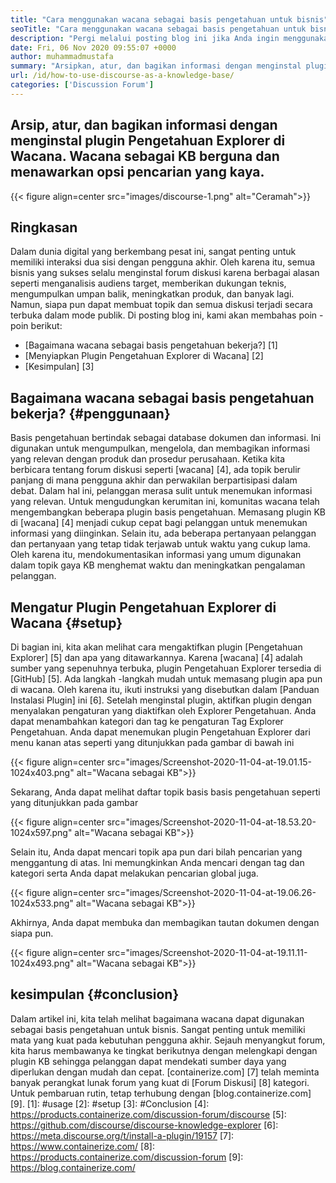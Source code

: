 ```yaml
---
title: "Cara menggunakan wacana sebagai basis pengetahuan untuk bisnis" 
seoTitle: "Cara menggunakan wacana sebagai basis pengetahuan untuk bisnis" 
description: "Pergi melalui posting blog ini jika Anda ingin menggunakan wacana sebagai basis pengetahuan. Aktifkan hari ini, dan bagikan versi langsung dari dokumen perusahaan Anda" 
date: Fri, 06 Nov 2020 09:55:07 +0000
author: muhammadmustafa
summary: "Arsipkan, atur, dan bagikan informasi dengan menginstal plugin Pengetahuan Explorer di Wacana. Wacana sebagai KB berguna dan menawarkan opsi pencarian yang kaya." 
url: /id/how-to-use-discourse-as-a-knowledge-base/
categories: ['Discussion Forum']
---
```


## Arsip, atur, dan bagikan informasi dengan menginstal plugin Pengetahuan Explorer di Wacana. Wacana sebagai KB berguna dan menawarkan opsi pencarian yang kaya.

{{< figure align=center src="images/discourse-1.png" alt="Ceramah">}}


## Ringkasan
Dalam dunia digital yang berkembang pesat ini, sangat penting untuk memiliki interaksi dua sisi dengan pengguna akhir. Oleh karena itu, semua bisnis yang sukses selalu menginstal forum diskusi karena berbagai alasan seperti menganalisis audiens target, memberikan dukungan teknis, mengumpulkan umpan balik, meningkatkan produk, dan banyak lagi. Namun, siapa pun dapat membuat topik dan semua diskusi terjadi secara terbuka dalam mode publik.
Di posting blog ini, kami akan membahas poin -poin berikut:
  * [Bagaimana wacana sebagai basis pengetahuan bekerja?] [1]
  * [Menyiapkan Plugin Pengetahuan Explorer di Wacana] [2]
  * [Kesimpulan] [3]

## Bagaimana wacana sebagai basis pengetahuan bekerja? {#penggunaan}
Basis pengetahuan bertindak sebagai database dokumen dan informasi. Ini digunakan untuk mengumpulkan, mengelola, dan membagikan informasi yang relevan dengan produk dan prosedur perusahaan. Ketika kita berbicara tentang forum diskusi seperti [wacana] [4], ada topik berulir panjang di mana pengguna akhir dan perwakilan berpartisipasi dalam debat. Dalam hal ini, pelanggan merasa sulit untuk menemukan informasi yang relevan. Untuk mengudungkan kerumitan ini, komunitas wacana telah mengembangkan beberapa plugin basis pengetahuan.
Memasang plugin KB di [wacana] [4] menjadi cukup cepat bagi pelanggan untuk menemukan informasi yang diinginkan. Selain itu, ada beberapa pertanyaan pelanggan dan pertanyaan yang tetap tidak terjawab untuk waktu yang cukup lama. Oleh karena itu, mendokumentasikan informasi yang umum digunakan dalam topik gaya KB menghemat waktu dan meningkatkan pengalaman pelanggan.

## Mengatur Plugin Pengetahuan Explorer di Wacana {#setup}
Di bagian ini, kita akan melihat cara mengaktifkan plugin [Pengetahuan Explorer] [5] dan apa yang ditawarkannya.
Karena [wacana] [4] adalah sumber yang sepenuhnya terbuka, plugin Pengetahuan Explorer tersedia di [GitHub] [5].
Ada langkah -langkah mudah untuk memasang plugin apa pun di wacana. Oleh karena itu, ikuti instruksi yang disebutkan dalam [Panduan Instalasi Plugin] ini [6].
Setelah menginstal plugin, aktifkan plugin dengan menyalakan pengaturan yang diaktifkan oleh Explorer Pengetahuan. Anda dapat menambahkan kategori dan tag ke pengaturan Tag Explorer Pengetahuan.
Anda dapat menemukan plugin Pengetahuan Explorer dari menu kanan atas seperti yang ditunjukkan pada gambar di bawah ini

{{< figure align=center src="images/Screenshot-2020-11-04-at-19.01.15-1024x403.png" alt="Wacana sebagai KB">}}

Sekarang, Anda dapat melihat daftar topik basis basis pengetahuan seperti yang ditunjukkan pada gambar

{{< figure align=center src="images/Screenshot-2020-11-04-at-18.53.20-1024x597.png" alt="Wacana sebagai KB">}}

Selain itu, Anda dapat mencari topik apa pun dari bilah pencarian yang menggantung di atas. Ini memungkinkan Anda mencari dengan tag dan kategori serta Anda dapat melakukan pencarian global juga.

{{< figure align=center src="images/Screenshot-2020-11-04-at-19.06.26-1024x533.png" alt="Wacana sebagai KB">}}

Akhirnya, Anda dapat membuka dan membagikan tautan dokumen dengan siapa pun.

{{< figure align=center src="images/Screenshot-2020-11-04-at-19.11.11-1024x493.png" alt="Wacana sebagai KB">}}


## kesimpulan {#conclusion}
Dalam artikel ini, kita telah melihat bagaimana wacana dapat digunakan sebagai basis pengetahuan untuk bisnis. Sangat penting untuk memiliki mata yang kuat pada kebutuhan pengguna akhir. Sejauh menyangkut forum, kita harus membawanya ke tingkat berikutnya dengan melengkapi dengan plugin KB sehingga pelanggan dapat mendekati sumber daya yang diperlukan dengan mudah dan cepat.
[containerize.com] [7] telah meminta banyak perangkat lunak forum yang kuat di [Forum Diskusi] [8] kategori. Untuk pembaruan rutin, tetap terhubung dengan [blog.containerize.com] [9].
[1]: #usage
[2]: #setup
[3]: #Conclusion
[4]: https://products.containerize.com/discussion-forum/discourse
[5]: https://github.com/discourse/discourse-knowledge-explorer
[6]: https://meta.discourse.org/t/install-a-plugin/19157
[7]: https://www.containerize.com/
[8]: https://products.containerize.com/discussion-forum
[9]: https://blog.containerize.com/
